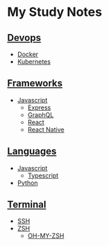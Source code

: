 # My Study Notes

## [Devops](devops/README.md)
- [Docker](devops/docker/README.md)
- [Kubernetes]()

## [Frameworks]()
- [Javascript]()
  - [Express]()
  - [GraphQL]()
  - [React]()
  - [React Native]()

## [Languages]()
- [Javascript]()
  - [Typescript]()
- [Python]()

## [Terminal]()
- [SSH]()
- [ZSH]()
  - [OH-MY-ZSH]()
